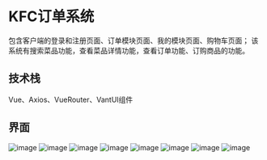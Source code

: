# KFC订单系统
包含客户端的登录和注册页面、订单模块页面、我的模块页面、购物车页面；
该系统有搜索菜品功能，查看菜品详情功能，查看订单功能、订购商品的功能。

## 技术栈
Vue、Axios、VueRouter、VantUI组件
## 界面
![image](https://edu-online-platform.oss-cn-beijing.aliyuncs.com/kfc-bow/Snipaste_2022-03-10_16-51-31.png)
![image](https://edu-online-platform.oss-cn-beijing.aliyuncs.com/kfc-bow/Snipaste_2022-03-10_16-48-39.png)
![image](https://edu-online-platform.oss-cn-beijing.aliyuncs.com/kfc-bow/Snipaste_2022-03-10_16-49-10.png)
![image](https://edu-online-platform.oss-cn-beijing.aliyuncs.com/kfc-bow/Snipaste_2022-03-10_16-49-22.png)
![image](https://edu-online-platform.oss-cn-beijing.aliyuncs.com/kfc-bow/Snipaste_2022-03-10_16-50-00.png)
![image](https://edu-online-platform.oss-cn-beijing.aliyuncs.com/kfc-bow/Snipaste_2022-03-10_16-50-50.png)
![image](https://edu-online-platform.oss-cn-beijing.aliyuncs.com/kfc-bow/Snipaste_2022-03-10_16-51-04.png)
![image](https://edu-online-platform.oss-cn-beijing.aliyuncs.com/kfc-bow/Snipaste_2022-03-10_16-51-19.png)

